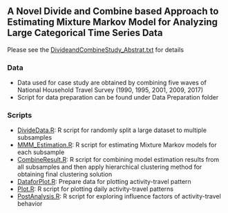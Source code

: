 ## A Novel Divide and Combine based Approach to Estimating Mixture Markov Model for Analyzing Large Categorical Time Series Data
Please see the [DivideandCombineStudy_Abstrat.txt](DivideandCombineStudy_Abstrat.txt) for details
### Data
* Data used for case study are obtained by combining five waves of National Household Travel Survey (1990, 1995, 2001, 2009, 2017)
* Script for data preparation can be found under Data Preparation folder

### Scripts
* [DivideData.R](DivideData.R): R script for randomly split a large dataset to multiple subsamples
* [MMM_Estimation.R]([MMM_Estimation.R): R script for estimating Mixture Markov models for each subsample
* [CombineResult.R](CombineResult.R): R script for combining model estimation results from all subsamples and then apply hierarchical clustering method for obtaining final clustering solution
* [DataforPlot.R](DataforPlot.R): Prepare data for plotting activity-travel pattern
* [Plot.R](Plot.R): R script for plotting daily activity-travel patterns
* [PostAnalysis.R](PostAnalysis.R): R script for exploring influence factors of activity-travel behavior
